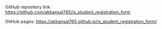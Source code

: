 GitHub repository link: https://github.com/akbansal765/is_student_registration_form

GitHub pages: https://akbansal765.github.io/is_student_registration_form/